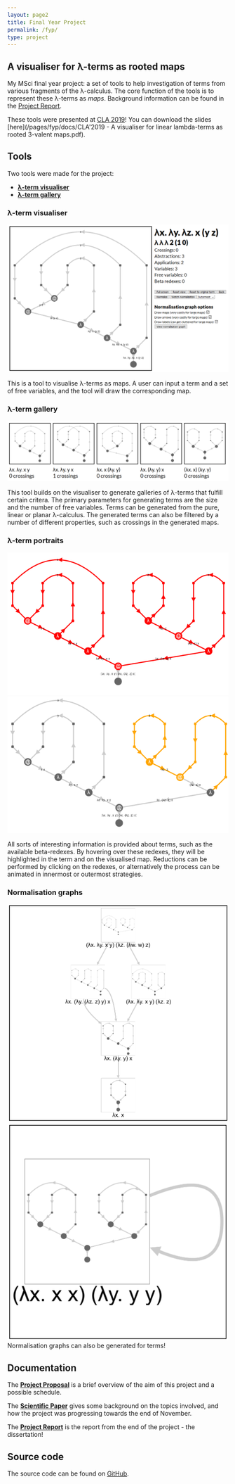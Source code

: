 ```yaml
---
layout: page2
title: Final Year Project
permalink: /fyp/
type: project
---
```


## A visualiser for λ-terms as rooted maps

My MSci final year project: a set of tools to help investigation of terms from various fragments of the λ-calculus. The core function of the tools is to represent these λ-terms as *maps*. Background information can be found in the [Project Report](/pages/fyp/docs/2019-04-08-final-report.pdf).

These tools were presented at [CLA 2019](http://cla.tcs.uj.edu.pl/)! You can download the slides [here](/pages/fyp/docs/CLA'2019 - A visualiser for linear lambda-terms as rooted 3-valent maps.pdf).

## Tools

Two tools were made for the project:

* [**λ-term visualiser**](/pages/fyp/visualiser.html)
* [**λ-term gallery**](/pages/fyp/gallery.html)

### λ-term visualiser

![λ-term visualiser](/pages/fyp/pics/visualiser.png)

This is a tool to visualise λ-terms as maps. A user can input a term and a set of free variables, and the tool will draw the corresponding map.

### λ-term gallery

![λ-term gallery](/pages/fyp/pics/gallery.png)

This tool builds on the visualiser to generate galleries of λ-terms that fulfill certain critera. The primary parameters for generating terms are the size and the number of free variables. Terms can be generated from the pure, linear or planar λ-calculus. The generated terms can also be filtered by a number of different properties, such as crossings in the generated maps.

### λ-term portraits

![Redex 1](/pages/fyp/pics/redex1.png)
![Redex 2](/pages/fyp/pics/redex2.png)

All sorts of interesting information is provided about terms, such as the available beta-redexes. By hovering over these redexes, they will be highlighted in the term and on the visualised map. Reductions can be performed by clicking on the redexes, or alternatively the process can be animated in innermost or outermost strategies.

### Normalisation graphs

![Normalisation graph](/pages/fyp/pics/normalisation-graph.png)
![Omega normalisation graph](/pages/fyp/pics/omega.png)
Normalisation graphs can also be generated for terms!

## Documentation

The [**Project Proposal**](/pages/fyp/docs/2018-10-26-project-proposal.pdf) is a brief overview of the aim of this project and a possible schedule.

The [**Scientific Paper**](/pages/fyp/docs/2018-11-23-scientific-paper.pdf) gives some background on the topics involved, and how the project was progressing towards the end of November.

The [**Project Report**](/pages/fyp/docs/2019-04-08-final-report.pdf) is the report from the end of the project - the dissertation!

## Source code

The source code can be found on [GitHub](http://github.com/georgejkaye/fyp).
